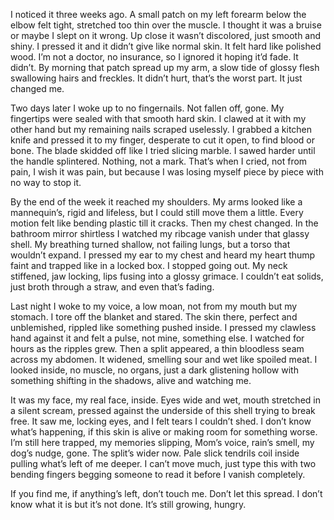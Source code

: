 
I noticed it three weeks ago. A small patch on my left forearm below the elbow felt tight, stretched too thin over the muscle. I thought it was a bruise or maybe I slept on it wrong. Up close it wasn’t discolored, just smooth and shiny. I pressed it and it didn’t give like normal skin. It felt hard like polished wood. I’m not a doctor, no insurance, so I ignored it hoping it’d fade. It didn’t. By morning that patch spread up my arm, a slow tide of glossy flesh swallowing hairs and freckles. It didn’t hurt, that’s the worst part. It just changed me.

Two days later I woke up to no fingernails. Not fallen off, gone. My fingertips were sealed with that smooth hard skin. I clawed at it with my other hand but my remaining nails scraped uselessly. I grabbed a kitchen knife and pressed it to my finger, desperate to cut it open, to find blood or bone. The blade skidded off like I tried slicing marble. I sawed harder until the handle splintered. Nothing, not a mark. That’s when I cried, not from pain, I wish it was pain, but because I was losing myself piece by piece with no way to stop it.

By the end of the week it reached my shoulders. My arms looked like a mannequin’s, rigid and lifeless, but I could still move them a little. Every motion felt like bending plastic till it cracks. Then my chest changed. In the bathroom mirror shirtless I watched my ribcage vanish under that glassy shell. My breathing turned shallow, not failing lungs, but a torso that wouldn’t expand. I pressed my ear to my chest and heard my heart thump faint and trapped like in a locked box. I stopped going out. My neck stiffened, jaw locking, lips fusing into a glossy grimace. I couldn’t eat solids, just broth through a straw, and even that’s fading.

Last night I woke to my voice, a low moan, not from my mouth but my stomach. I tore off the blanket and stared. The skin there, perfect and unblemished, rippled like something pushed inside. I pressed my clawless hand against it and felt a pulse, not mine, something else. I watched for hours as the ripples grew. Then a split appeared, a thin bloodless seam across my abdomen. It widened, smelling sour and wet like spoiled meat. I looked inside, no muscle, no organs, just a dark glistening hollow with something shifting in the shadows, alive and watching me.

It was my face, my real face, inside. Eyes wide and wet, mouth stretched in a silent scream, pressed against the underside of this shell trying to break free. It saw me, locking eyes, and I felt tears I couldn’t shed. I don’t know what’s happening, if this skin is alive or making room for something worse. I’m still here trapped, my memories slipping, Mom’s voice, rain’s smell, my dog’s nudge, gone. The split’s wider now. Pale slick tendrils coil inside pulling what’s left of me deeper. I can’t move much, just type this with two bending fingers begging someone to read it before I vanish completely.

If you find me, if anything’s left, don’t touch me. Don’t let this spread. I don’t know what it is but it’s not done. It’s still growing, hungry.

